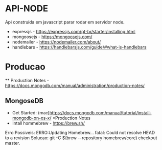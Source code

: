 # API-NODE

Api construida em javascript parar rodar em servidor node.
- expressjs  - https://expressjs.com/pt-br/starter/installing.html
- mongoosejs - https://mongoosejs.com/
- nodemailer - https://nodemailer.com/about/
- handlebars - https://handlebarsjs.com/guide/#what-is-handlebars


# Producao
** Production Notes - https://docs.mongodb.com/manual/administration/production-notes/


## MongoseDB
- Get Started: (mac)https://docs.mongodb.com/manual/tutorial/install-mongodb-on-os-x/ *Production Notes
- Intall hommebrew - https://brew.sh/

Erro Possiveis: 
ERRO:Updating Homebrew... fatal: Could not resolve HEAD to a revision
Solucao: git -C $(brew --repository homebrew/core) checkout master.